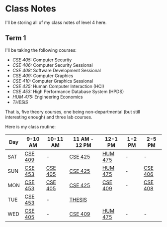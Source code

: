 # Class Notes

I'll be storing all of my class notes of level 4 here.

## Term 1

I'll be taking the following courses:

- _CSE 405:_ Computer Security
- _CSE 406:_ Computer Security Sessional
- _CSE 408:_ Software Development Sessional
- _CSE 409:_ Computer Graphics
- _CSE 410:_ Computer Graphics Sessional
- _CSE 425:_ Human Computer Interaction (HCI)
- _CSE 453:_ High Performance Database System (HPDS)
- _HUM 475:_ Engineering Economics
- _THESIS_

That is, five theory courses, one being non-departmental (but still
interesting enough) and three lab courses.

Here is my class routine:

| Day | 9-10 AM             | 10-11 AM            | 11 AM - 12 PM       | 12-1 PM                     | 1-2 PM | 2-5 PM                  |
| --- | ------------------- | ------------------- | ------------------- | --------------------------- | ------ | ----------------------- |
| SAT | [CSE 409][graphics] | -                   | [CSE 425][hci]      | [HUM 475][economics-nazmul] | -      | -                       |
| SUN | [CSE 453][hpds]     | [CSE 405][security] | [CSE 425][hci]      | [HUM 475][economics-rouf]   | -      | [CSE 406][security-lab] |
| MON | [CSE 453][hpds]     | [CSE 405][security] | [CSE 425][hci]      | [CSE 409][graphics]         | -      | [CSE 408][dev]          |
| TUE | [CSE 453][hpds]     | -                   | [THESIS][thesis]    |
| WED | [CSE 405][security] | -                   | [CSE 409][graphics] | [HUM 475][economics-nazmul] | -      | -                       |

[security]: https://bdren.zoom.us/j/64689450739?pwd=SzUwL0o5WEZMVWIyRXY4dzN2RXo2UT09
[graphics]: https://bdren.zoom.us/j/62457340769?pwd=K3NKa1BHejBlZHBNUGdLNmF4WjlJZz09
[hci]: https://bdren.zoom.us/j/67578331133?pwd=L2M2c2lOeDVBZU9kYUd5RXdqRVBmUT09
[hpds]: https://bdren.zoom.us/j/69610537328?pwd=ejZxbTNlRnVQb2NrRm9veUlkeXo2dz09
[economics-nazmul]: https://colgate.zoom.us/j/93101733729
[economics-rouf]: https://bdren.zoom.us/j/63764288740?pwd=N3l3YklKNXBva0toRVNJWWM5Vk4wUT09
[dev]: https://bdren.zoom.us/j/69515307370?pwd=NXZWSDdTV0NJbGFaOHRmMVdMNzEwdz09
[security-lab]: https://bdren.zoom.us/j/61088184684?pwd=eFpHWVJZNVdMak92UTVpaCtCMDd1Zz09
[graphics-lab]: https://bdren.zoom.us/j/64503775361?pwd=NEV2UWxzc2Y0NzRZa2w0Y3Y5YjgxQT09
[thesis]: https://bdren.zoom.us/j/62361379486?pwd=SjI2dThrTHNCRFZtcHBtZXkrTTRMUT09
